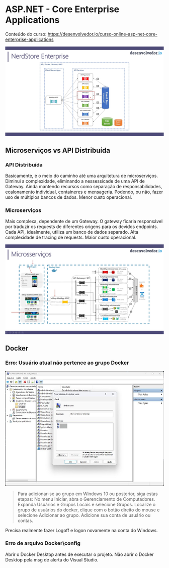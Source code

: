 # ASP.NET - Core Enterprise Applications

Conteúdo do curso: https://desenvolvedor.io/curso-online-asp-net-core-enterprise-applications

![alt text](img/NerdStoreEnterprise.jpg)

## Microserviços vs API Distribuída

### API Distribuída

Basicamente, é o meio do caminho até uma arquitetura de microserviços. Diminui a complexidade, eliminando a nessessicade de uma API de Gateway. Ainda mantendo recursos como separação de responsabilidades, ecalonamento individual, containeres e mensageria. Podendo, ou não, fazer uso de múltiplos bancos de dados. Menor custo operacional.

### Microserviços

Mais complexa, dependente de um Gateway. O gateway ficaria responsável por traduzir os requests de diferentes origens para os devidos endpoints. Cada API, idealmente, utiliza um banco de dados separado. Alta complexidade de tracing de requests. Maior custo operacional.

![alt text](img/Microservicos.jpg)

## Docker

### Erro: Usuário atual não pertence ao grupo Docker

![alt text](img/AddToDockerGroup.jpg)

> Para adicionar-se ao grupo em Windows 10 ou posterior, siga estas etapas: No menu Iniciar, abra o Gerenciamento de Computadores. Expanda Usuários e Grupos Locais e selecione Grupos. Localize o grupo de usuários do docker, clique com o botão direito do mouse e selecione Adicionar ao grupo. Adicione sua conta de usuário ou contas.

Precisa realmente fazer Logoff e logon novamente na conta do Windows.

### Erro de arquivo Docker\config

Abrir o Docker Desktop antes de executar o projeto. Não abrir o Docker Desktop pela msg de alerta do Visual Studio.

